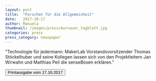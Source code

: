 ```yaml
---
layout: post
title:  "Forschen für die Allgemeinheit"
date:   2017-10-17
author: Manuela
thumbnail: /images/press/murnauer_tagblatt.jpg
categories: press
press_category: newspaper
---
```

"Technologie für jedermann: MakerLab Vorstandsvorsitzender Thomas Stöckelhuber und seine Kollegen lassen sich von den Projektleitern Jan Wirwahn und Matthias Peil die senseBoxen erklären."

<a href='{{ site.baseurl | append: "/docs/Murnauer-Tagblatt.pdf" }}' target="_blank">
    <button class="btn">Printausgabe vom 17.10.2017</button></a>

